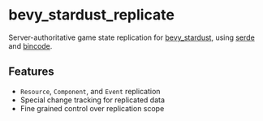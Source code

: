 # bevy_stardust_replicate
Server-authoritative game state replication for [bevy_stardust], using [serde] and [bincode].

## Features
- `Resource`, `Component`, and `Event` replication
- Special change tracking for replicated data
- Fine grained control over replication scope

[bevy_stardust]: https://github.com/Veritius/bevy_stardust/
[serde]: https://serde.rs/
[bincode]: https://docs.rs/bincode/latest/bincode/